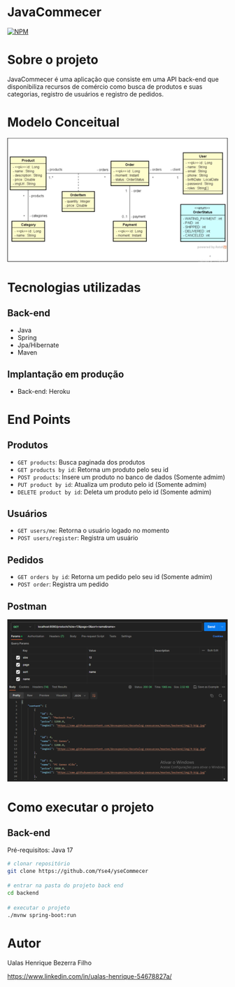 # JavaCommecer
[![NPM](https://img.shields.io/npm/l/react)](https://github.com/ualashenr/JavaCommecer/blob/main/LICENSE) 

# Sobre o projeto
JavaCommecer é uma aplicação que consiste em uma API back-end que disponibiliza recursos de comércio como busca de produtos e suas categorias, registro de usuários e registro de pedidos.

# Modelo Conceitual
![Modelagem](.github/Modelagem.png)

# Tecnologias utilizadas

## Back-end
* Java
* Spring
* Jpa/Hibernate
* Maven

## Implantação em produção
* Back-end: Heroku

# End Points

## Produtos
* `GET products`: Busca paginada dos produtos
* `GET products by id`: Retorna um produto pelo seu id
* `POST products`: Insere um produto no banco de dados (Somente admim)
* `PUT product by id`: Atualiza um produto pelo id (Somente admim)
* `DELETE product by id`: Deleta um produto pelo id (Somente admim)

## Usuários
* `GET users/me`: Retorna o usuário logado no momento
* `POST users/register`: Registra um usuário

## Pedidos
* `GET orders by id`: Retorna um pedido pelo seu id (Somente admim)
* `POST order`: Registra um pedido

## Postman
![Postman](.github/postman.png)

# Como executar o projeto

## Back-end

Pré-requisitos: Java 17

```bash
# clonar repositório
git clone https://github.com/Yse4/yseCommecer

# entrar na pasta do projeto back end
cd backend

# executar o projeto
./mvnw spring-boot:run
```
# Autor
Ualas Henrique Bezerra Filho

https://www.linkedin.com/in/ualas-henrique-54678827a/
